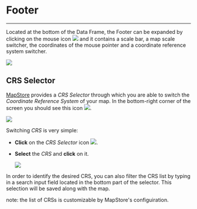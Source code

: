 # Footer
********

Located at the bottom of the Data Frame, the Footer can be expanded by clicking on the mouse icon <img src="../img/mouse-icon.jpg" style="max-width:30px;" /> and it contains a scale bar, a map scale switcher, the coordinates of the mouse pointer and a coordinate reference system switcher.

<img src="../img/footer.png" />

CRS Selector
------------

[MapStore](https://mapstore.geo-solutions.it/mapstore/#/) provides a *CRS Selector* through which you are able to switch the *Coordinate Reference System* of your map. In the bottom-right corner of the screen you should see this icon <img src="../img/crs_selector_icon.png" style="max-width:30px;" />.

<img src="../img/crs_selector.png" style="max-width:500px;" />

Switching *CRS* is very simple:

* **Click** on the *CRS Selector* icon <img src="../img/crs_selector_icon.png" style="max-width:30px;" />.

* **Select** the *CRS* and **click** on it.

    <img src="../img/CRS_selector.gif" />

In order to identify the desired CRS, you can also filter the CRS list by typing in a search input field located in the bottom part of the selector. This selection will be saved along with the map.

note: the list of CRSs is customizable by MapStore's configuiration.
